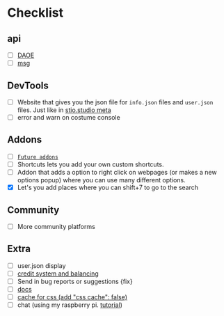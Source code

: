 # Checklist

## api
<!-- - [x] [DAO](../api/module.js) -->
<!-- - [x] [aw](../api/module.js) -->
<!-- - [x] [storage](../api/module.js) -->
- [ ] [DAOE](../api/module.js)
- [ ] [msg](../_locales/)

## DevTools
- [ ] Website that gives you the json file for `info.json` files and `user.json` files. Just like in [stio.studio meta](https://project.stio.studio/meta/)
- [ ] error and warn on costume console 

## Addons
<!-- - [x] enable and disable -->
<!-- - [x] [`IF_`](../api/module.js) -->
<!-- - [x] default value on settings [reference](../addon/console.log/info.json) -->
<!-- - [x] [style inject](../file/inject/style.js) -->
- [ ] [`Future addons`](../addon/future/)
- [ ] Shortcuts lets you add your own custom shortcuts.
- [ ] Addon that adds a option to right click on webpages (or makes a new options popup) where you can use many different options. 
- [x] Let's you add places where you can shift+7 to go to the search

## Community
<!-- - [x] [Organize the discord server better](https://aioewa.stio.studio/discord) -->
- [ ] More community platforms

## Extra
<!-- - [x] box shadow instead of :before and :after in `<nav>` -->
<!-- - [x] Change `user.json` to folder `user`. The folder will contain `user.json` that contains a list of all the ids. It will too have `stio.json`, `nikeedev.json`, `programORdie`..ect... with has the content of the user  -->
- [ ] user.json display
- [ ] [credit system and balancing](https://github.com/StioStudio/Aioewa/graphs/contributors) 
- [ ] Send in bug reports or suggestions {fix}
- [ ] [docs](../docs/)
- [ ] [cache for css (add "css cache": false)](cache.md)
- [ ] chat (using my raspberry pi. [tutorial](https://www.youtube.com/watch?v=7GBlCinu9yg&list=WL&index=1))